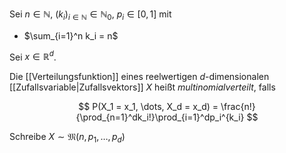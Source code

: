Sei $n \in \mathbb{N}$, $(k_i)_{i \in \mathbb{N}} \in \mathbb{N}_0$, $p_i \in [0, 1]$ mit
- $\sum_{i=1}^n k_i = n$

Sei $x \in \mathbb{R}^d$.

Die [[Verteilungsfunktion]] eines reelwertigen $d$-dimensionalen [[Zufallsvariable|Zufallsvektors]] $X$ heißt *multinomialverteilt*, falls

$$
	P(X_1 = x_1, \dots, X_d = x_d) = \frac{n!}{\prod_{n=1}^dk_i!}\prod_{i=1}^dp_i^{k_i}
$$

Schreibe $X \sim \mathfrak{M}(n, p_1, \dots, p_d)$